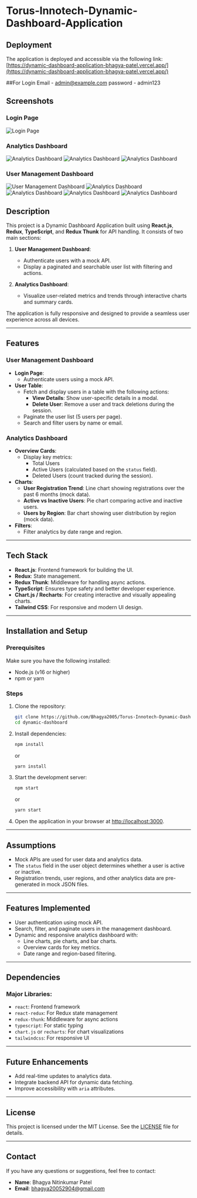 # Torus-Innotech-Dynamic-Dashboard-Application

## Deployment
The application is deployed and accessible via the following link:
[https://dynamic-dashboard-application-bhagya-patel.vercel.app/](https://dynamic-dashboard-application-bhagya-patel.vercel.app/)

##For Login
Email - admin@example.com
password - admin123

## Screenshots

### Login Page
![Login Page](https://github.com/Bhagya2005/Torus-Innotech-Dynamic-Dashboard-Application/blob/main/Screenshot%20(1391).png)

### Analytics Dashboard
![Analytics Dashboard](https://github.com/Bhagya2005/Torus-Innotech-Dynamic-Dashboard-Application/blob/main/Screenshot%20(1392).png)
![Analytics Dashboard](https://github.com/Bhagya2005/Torus-Innotech-Dynamic-Dashboard-Application/blob/main/Screenshot%20(1393).png)
![Analytics Dashboard](https://github.com/Bhagya2005/Torus-Innotech-Dynamic-Dashboard-Application/blob/main/Screenshot%20(1394).png)

### User Management Dashboard
![User Management Dashboard](https://github.com/Bhagya2005/Torus-Innotech-Dynamic-Dashboard-Application/blob/main/Screenshot%20(1395).png)
![Analytics Dashboard](https://github.com/Bhagya2005/Torus-Innotech-Dynamic-Dashboard-Application/blob/main/Screenshot%20(1396).png)
![Analytics Dashboard](https://github.com/Bhagya2005/Torus-Innotech-Dynamic-Dashboard-Application/blob/main/Screenshot%20(1397).png)
![Analytics Dashboard](https://github.com/Bhagya2005/Torus-Innotech-Dynamic-Dashboard-Application/blob/main/Screenshot%20(1398).png)
![Analytics Dashboard](https://github.com/Bhagya2005/Torus-Innotech-Dynamic-Dashboard-Application/blob/main/Screenshot%20(1399).png)



## Description
This project is a Dynamic Dashboard Application built using **React.js**, **Redux**, **TypeScript**, and **Redux Thunk** for API handling. It consists of two main sections:

1. **User Management Dashboard**:
   - Authenticate users with a mock API.
   - Display a paginated and searchable user list with filtering and actions.

2. **Analytics Dashboard**:
   - Visualize user-related metrics and trends through interactive charts and summary cards.

The application is fully responsive and designed to provide a seamless user experience across all devices.

---

## Features

### User Management Dashboard
- **Login Page**:
  - Authenticate users using a mock API.
- **User Table**:
  - Fetch and display users in a table with the following actions:
    - **View Details**: Show user-specific details in a modal.
    - **Delete User**: Remove a user and track deletions during the session.
  - Paginate the user list (5 users per page).
  - Search and filter users by name or email.

### Analytics Dashboard
- **Overview Cards**:
  - Display key metrics:
    - Total Users
    - Active Users (calculated based on the `status` field).
    - Deleted Users (count tracked during the session).
- **Charts**:
  - **User Registration Trend**: Line chart showing registrations over the past 6 months (mock data).
  - **Active vs Inactive Users**: Pie chart comparing active and inactive users.
  - **Users by Region**: Bar chart showing user distribution by region (mock data).
- **Filters**:
  - Filter analytics by date range and region.

---

## Tech Stack
- **React.js**: Frontend framework for building the UI.
- **Redux**: State management.
- **Redux Thunk**: Middleware for handling async actions.
- **TypeScript**: Ensures type safety and better developer experience.
- **Chart.js / Recharts**: For creating interactive and visually appealing charts.
- **Tailwind CSS**: For responsive and modern UI design.




---

## Installation and Setup

### Prerequisites
Make sure you have the following installed:
- Node.js (v16 or higher)
- npm or yarn

### Steps
1. Clone the repository:
   ```bash
   git clone https://github.com/Bhagya2005/Torus-Innotech-Dynamic-Dashboard-Application
   cd dynamic-dashboard
   ```
2. Install dependencies:
   ```bash
   npm install
   ```
   or
   ```bash
   yarn install
   ```
3. Start the development server:
   ```bash
   npm start
   ```
   or
   ```bash
   yarn start
   ```
4. Open the application in your browser at [http://localhost:3000](http://localhost:3000).

---

## Assumptions
- Mock APIs are used for user data and analytics data.
- The `status` field in the user object determines whether a user is active or inactive.
- Registration trends, user regions, and other analytics data are pre-generated in mock JSON files.

---

## Features Implemented
- User authentication using mock API.
- Search, filter, and paginate users in the management dashboard.
- Dynamic and responsive analytics dashboard with:
  - Line charts, pie charts, and bar charts.
  - Overview cards for key metrics.
  - Date range and region-based filtering.

---

## Dependencies
### Major Libraries:
- `react`: Frontend framework
- `react-redux`: For Redux state management
- `redux-thunk`: Middleware for async actions
- `typescript`: For static typing
- `chart.js` or `recharts`: For chart visualizations
- `tailwindcss`: For responsive UI

---

## Future Enhancements
- Add real-time updates to analytics data.
- Integrate backend API for dynamic data fetching.
- Improve accessibility with `aria` attributes.

---

## License
This project is licensed under the MIT License. See the [LICENSE](LICENSE) file for details.

---

## Contact
If you have any questions or suggestions, feel free to contact:
- **Name**: Bhagya Nitinkumar Patel
- **Email**: bhagya20052904@gmail.com
